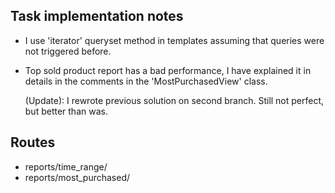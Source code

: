 Task implementation notes
 - 
- I use 'iterator' queryset method in templates
  assuming that queries were not triggered before.
- Top sold product report has a bad performance, 
  I have explained it in details in the comments in 
  the 'MostPurchasedView' class.
  
  (Update): I rewrote previous solution on second branch.
  Still not perfect, but better than was. 

Routes
 - 
 - reports/time_range/
 - reports/most_purchased/
 
 